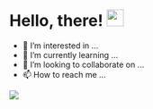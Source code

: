 # Hello, there! <img src="https://raw.githubusercontent.com/MartinHeinz/MartinHeinz/master/wave.gif" width="30px">
- 👀 I’m interested in ...
- 🌱 I’m currently learning ...
- 💞️ I’m looking to collaborate on ...
- 📫 How to reach me ...

<img align="center" src="https://github-readme-stats.vercel.app/api/<CARD_TYPE>/?username=<markusgerman>&theme=<THEME_NAME>" />
